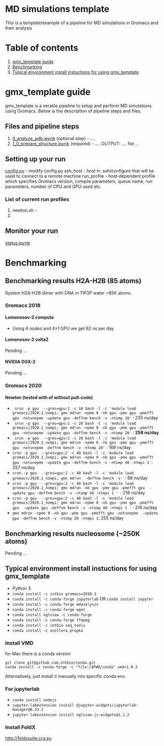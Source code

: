 # MD simulations template
This is a template/example of a pipeline for MD simulations in Gromacs and their analysis

# Table of contents
1. [gmx_template guide](guide)
2. [Benchmarking](#bench)
3. [Typical environment install instuctions for using gmx_template](#envinstall)


# gmx_template guide <a name="guide"></a>
gmx_template is a veratile pipeline to setup and perform MD simulations using Gromacs. Below is the description of pipeline steps and files.
## Files and pipeline steps
1. [0_analyze_pdb.ipynb](0_analyze_pdb.ipynb) (optional step) - ....
2.  [1_0_prepare_structure.ipynb](1_0_prepare_structure.ipynb) (required) - .... OUTPUT: .... file ...

## Setting up your run
[config.py](config.py) - modify config.py 
ssh_host - host in .ssh/configure that will be used to connect to a remote machine
run_profile - host-dependent profile which specifies Gromacs version, compile parameters, queue name, run parameters, number of CPU and GPU used etc.
### List of current run profiles
1. newton.sh -
2. 

## Monitor your run
[status.ipynb](status.ipynb)

# Benchmarking <a name="bench"></a>
## Benchmarking results H2A-H2B (85 atoms)

System H2A-H2B dimer with DNA in TIP3P water ~85K atoms.

### Gromacs 2018
#### Lomonosov-2 compute 
- Using 4 nodes and 4*1 GPU we get 62 ns per day
#### Lomonosov-2 volta2
Pending ...

#### NVIDIA DGX-2
Pending ...

### Gromacs 2020
#### Newton (tested with of without pull-code)
- ``` srun -p gpu  --gres=gpu:1 -c 10 bash -l -c 'module load gromacs/2020.1_nompi; gmx mdrun -npme 0 -nb gpu -pme gpu -pmefft gpu -notunepme -update gpu -deffnm bench -v -ntomp 10'``` : 235 ns/day
- ``` srun -p gpu  --gres=gpu:1 -c 20 bash -l -c 'module load gromacs/2020.1_nompi; gmx mdrun -npme 0 -nb gpu -pme gpu -pmefft gpu -notunepme -update gpu -deffnm bench -v -ntomp 20'``` : **258 ns/day**
- ``` srun -p gpu  --gres=gpu:1 -c 20 bash -l -c 'module load gromacs/2020.1_nompi; gmx mdrun -npme 0 -nb gpu -pme gpu -pmefft gpu -notunepme -deffnm bench -v -ntomp 20'``` : 169 ns/day
- ```srun -p gpu  --gres=gpu:2 -c 40 bash -l -c 'module load gromacs/2020.1_nompi; gmx mdrun -npme 0 -nb gpu -pme gpu -pmefft gpu -notunepme -update gpu -deffnm bench -v -ntomp 40 -ntmpi 1'```: 257 ns/day
- ```srun -p gpu  --gres=gpu:2 -c 40 bash -l -c 'module load gromacs/2020.1_nompi; gmx mdrun  -deffnm bench -v '```: 88 ns/day
- ```srun -p gpu  --gres=gpu:2 -c 40 bash -l -c 'module load gromacs/2020.1_nompi; gmx mdrun -nb gpu -pme gpu -pmefft gpu  -update gpu -deffnm bench -v -ntomp 40 -ntmpi 1 ' ```: 218 ns/day
- ``` srun -p gpu  --gres=gpu:2 -c 40 bash -l -c 'module load gromacs/2020.1_nompi; gmx mdrun -npme 0 -nb gpu -pme gpu -pmefft gpu  -update gpu -deffnm bench -v -ntomp 40 -ntmpi 1 ' ``` : 218 ns/day
- ```gmx mdrun -npme 0 -nb gpu -pme gpu -pmefft gpu -notunepme  -update gpu -deffnm bench -v -ntomp 20 -ntmpi 1```: 255 ns/day

## Benchmarking results nucleosome (~250K atoms)
Pending ...


## Typical environment install instuctions for using gmx_template <a name="envinstall"></a>
- Python 3
- `conda install -c intbio gromacs=2018.3`
- `conda install -c conda-forge jupyterlab` OR `conda install jupyter`
- `conda install -c conda-forge mdanalysis`
- `conda install -c conda-forge wget`
- `conda install nglview -c conda-forge`
- `conda install -c conda-forge ffmpeg`
- `conda install -c intbio seq_tools`
- `conda install -c acellera propka`

### Install VMD
for Mac there is a conda version
```
git clone git@github.com:intbio/conda.git
conda install -c conda-forge -c "file:/$PWD/conda" vmd=1.9.3
```
Alternatively, just install it manually into specific conda env.

### For jupyterlab
- `conda install nodejs`
- `jupyter-labextension install @jupyter-widgets/jupyterlab-manager@0.33.2`
- `jupyter-labextension install nglview-js-widgets@1.1.2`

### Install FoldX
http://foldxsuite.crg.eu



